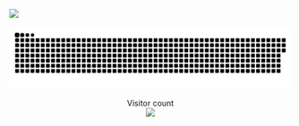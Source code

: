 ![](https://media.giphy.com/media/v1.Y2lkPTc5MGI3NjExODY4ZjkyMmMwM2E4YjNkN2RlNzNlZDRjOTFmNDZmZmQyN2YyZTY1YSZjdD1n/OHPZqOWeeQUlN4yeIw/giphy-downsized-large.gif)

<a href=#><img src="contributions.svg"></a>

<p align="center"> 
  Visitor count<br>
  <img src="https://profile-counter.glitch.me/dang-mai/count.svg" />
</p>
